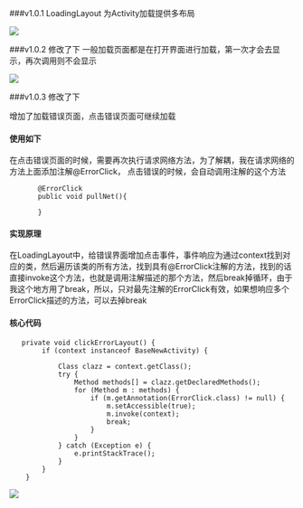 ###v1.0.1 LoadingLayout
为Activity加载提供多布局

![](http://oxp6pf88h.bkt.clouddn.com/loadingloading.gif)

###v1.0.2 修改了下
一般加载页面都是在打开界面进行加载，第一次才会去显示，再次调用则不会显示

![](http://oxp6pf88h.bkt.clouddn.com/loadingloading2.gif)


###v1.0.3 修改了下

增加了加载错误页面，点击错误页面可继续加载

#### 使用如下

在点击错误页面的时候，需要再次执行请求网络方法，为了解耦，我在请求网络的方法上面添加注解@ErrorClick，
点击错误的时候，会自动调用注解的这个方法

```
       @ErrorClick
       public void pullNet(){
            
       }

```

#### 实现原理

在LoadingLayout中，给错误界面增加点击事件，事件响应为通过context找到对应的类，然后遍历该类的所有方法，找到具有@ErrorClick注解的方法，找到的话直接invoke这个方法，也就是调用注解描述的那个方法，然后break掉循环，由于我这个地方用了break，所以，只对最先注解的ErrorClick有效，如果想响应多个ErrorClick描述的方法，可以去掉break


#### 核心代码

```
   private void clickErrorLayout() {
        if (context instanceof BaseNewActivity) {

            Class clazz = context.getClass();
            try {
                Method methods[] = clazz.getDeclaredMethods();
                for (Method m : methods) {
                    if (m.getAnnotation(ErrorClick.class) != null) {
                        m.setAccessible(true);
                        m.invoke(context);
                        break;
                    }
                }
            } catch (Exception e) {
                e.printStackTrace();
            }
        }
    }
```
![](http://oxp6pf88h.bkt.clouddn.com/textbricks5.gif)
